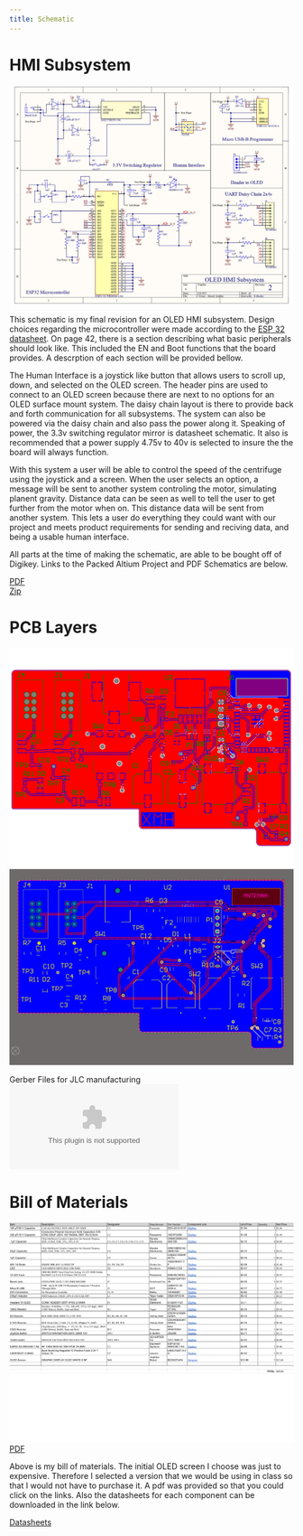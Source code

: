 ```yaml
---
title: Schematic
---
```

# HMI Subsystem

![Schematic](Revision%202%20Schematic_page-0001.jpg)

This schematic is my final revision for an OLED HMI subsystem. Design choices regarding the microcontroller were made according to the [ESP 32 datasheet](https://www.espressif.com/sites/default/files/documentation/esp32-s3-wroom-1_wroom-1u_datasheet_en.pdf). On page 42, there is a section describing what basic peripherals should look like. This included the EN and Boot functions that the board provides. A descrption of each section will be provided bellow.

The Human Interface is a joystick like button that allows users to scroll up, down, and selected on the OLED screen. The header pins are used to connect to an OLED screen because there are next to no options for an OLED surface mount system. The daisy chain layout is there to provide back and forth communication for all subsystems. The system can also be powered via the daisy chain and also pass the power along it. Speaking of power, the 3.3v switching regulator mirror is datasheet schematic. It also is recommended that a power supply 4.75v to 40v is selected to insure the the board will always function.<br>

With this system a user will be able to control the speed of the centrifuge using the joystick and a screen. When the user selects an option, a message will be sent to another system controling the motor, simulating planent gravity. Distance data can be seen as well to tell the user to get further from the motor when on. This distance data will be sent from another system. This lets a user do everything they could want with our project and meets product requirements for sending and reciving data, and being a usable human interface. <br>

All parts at the time of making the schematic, are able to be bought off of Digikey. Links to the Packed Altium Project and PDF Schematics are below. <br>

[PDF](Final%20Schematic.pdf) <br>
[Zip](X.Heafey_HMI_Subsystem%20(4-17-2025%204-51-30%20PM).zip)

# PCB Layers

![TopLayer](Top%20layer-1.png)
![BottomLayer](Screenshot%202025-04-17%20164459.png)

Gerber Files for JLC manufacturing<br>
![Zip](Gerber%20and%20Drill.zip)

# Bill of Materials 

![BOM](Final%20BOM-1.png)
[PDF](Final%20BOM.pdf)<br>

Above is my bill of materials. The initial OLED screen I choose was just to expensive. Therefore I selected a version that we would be using in class so that I would not have to purchase it. A pdf was provided so that you could click on the links. Also the datasheets for each component can be downloaded in the link below.<br>

[Datasheets](Datasheets.zip)<br>